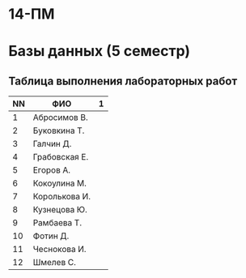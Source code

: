 # 14-ПМ
# Базы данных (5 семестр)
## Таблица выполнения лабораторных работ

| NN  | ФИО              | 1   |
| --- | ---------------- | --- |
| 1   | Абросимов В.     |     |
| 2   | Буковкина Т.     |     |
| 3   | Галчин Д.        |     |
| 4   | Грабовская Е.    |     |
| 5   | Егоров А.        |     |
| 6   | Кокоулина М.     |     |
| 7   | Королькова И.    |     |
| 8   | Кузнецова Ю.     |     |
| 9   | Рамбаева Т.      |     |
| 10  | Фотин Д.         |     |
| 11  | Чеснокова И.     |     |
| 12  | Шмелев С.        |     |

